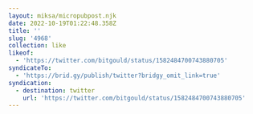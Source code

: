 ```yaml
---
layout: miksa/micropubpost.njk
date: 2022-10-19T01:22:48.358Z
title: ''
slug: '4968'
collection: like
likeof:
  - 'https://twitter.com/bitgould/status/1582484700743880705'
syndicateTo:
  - 'https://brid.gy/publish/twitter?bridgy_omit_link=true'
syndication:
  - destination: twitter
    url: 'https://twitter.com/bitgould/status/1582484700743880705'
---
```


